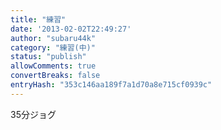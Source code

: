 ```yaml
---
title: "練習"
date: '2013-02-02T22:49:27'
author: "subaru44k"
category: "練習(中)"
status: "publish"
allowComments: true
convertBreaks: false
entryHash: "353c146aa189f7a1d70a8e715cf0939c"
---
```

35分ジョグ
